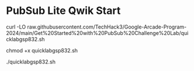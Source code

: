 # PubSub Lite Qwik Start


curl -LO raw.githubusercontent.com/TechHack3/Google-Arcade-Program-2024/main/Get%20Started%20with%20PubSub%20Challenge%20Lab/quicklabgsp832.sh

chmod +x quicklabgsp832.sh

./quicklabgsp832.sh

